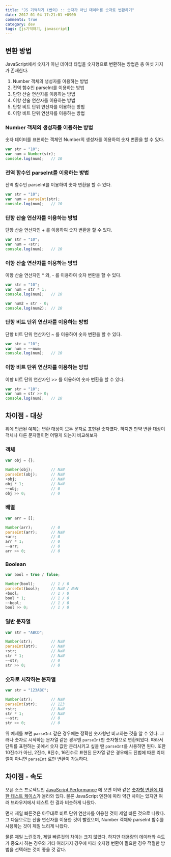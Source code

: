 ```yaml
---
title: "JS 기억하기 (번외) :: 숫자가 아닌 데이터를 숫자로 변환하기"
date: 2017-01-04 17:21:01 +0900
comments: true
category: dev
tags: [js기억하기, javascript]
---
```


## 변환 방법
JavaScript에서 숫자가 아닌 데이터 타입을 숫자형으로 변환하는 방법은 총 여섯 가지가 존재한다.

1. Number 객체의 생성자를 이용하는 방법
2. 전역 함수인 parseInt를 이용하는 방법
3. 단항 산술 연산자를 이용하는 방법
4. 이항 산술 연산자를 이용하는 방법
5. 단항 비트 단위 연산자를 이용하는 방법
6. 이항 비트 단위 연산자를 이용하는 방법

### Number 객체의 생성자를 이용하는 방법
숫자 데이터를 표현하는 객체인 Number의 생성자를 이용하여 숫자 변환을 할 수 있다.
```js
var str = "10";
var num = Number(str);
console.log(num);	// 10
```

### 전역 함수인 parseInt를 이용하는 방법
전역 함수인 parseInt를 이용하여 숫자 변환을 할 수 있다.
```js
var str = "10";
var num = parseInt(str);
console.log(num);	// 10
```

### 단항 산술 연산자를 이용하는 방법
단항 산술 연산자인 + 를 이용하여 숫자 변환을 할 수 있다.
```js
var str = "10";
var num = +str;
console.log(num);	// 10
```

### 이항 산술 연산자를 이용하는 방법
이항 산술 연산자인 * 와, - 를 이용하여 숫자 변환을 할 수 있다.
```js
var str = "10";
var num = str * 1;
console.log(num);	// 10

var num2 = str - 0;
console.log(num2);	// 10
```

### 단항 비트 단위 연산자를 이용하는 방법
단항 비트 단위 연산자인 ~ 를 이용하여 숫자 변환을 할 수 있다.
```js
var str = "10";
var num = ~~num;
console.log(num);	// 10
```

### 이항 비트 단위 연산자를 이용하는 방법
이항 비트 단위 연산자인 >> 를 이용하여 숫자 변환을 할 수 있다.
```js
var str = "10";
var num = str >> 0;
console.log(num);	// 10
```

## 차이점 - 대상
위에 언급된 예제는 변환 대상이 모두 문자로 표현된 숫자였다.
하지만 만약 변환 대상이 객체나 다른 문자열이면 어떻게 되는지 비교해보자

### 객체
```js
var obj = {};

Number(obj);		// NaN
parseInt(obj);		// NaN
+obj;				// NaN
obj * 1;			// NaN
~~obj;				// 0
obj >> 0;			// 0
```

### 배열
```js
var arr = [];

Number(arr);		// 0
parseInt(arr);		// NaN
+arr;				// 0
arr * 1;			// 0
~~arr;				// 0
arr >> 0;			// 0
```

### Boolean
```js
var bool = true / false;

Number(bool);		// 1 / 0
parseInt(bool);		// NaN / NaN
+bool;				// 1 / 0
bool * 1;			// 1 / 0
~~bool;				// 1 / 0
bool >> 0;			// 1 / 0
```

### 일반 문자열
```js
var str = "ABCD";

Number(str);		// NaN
parseInt(str);		// NaN
+str;				// NaN
str * 1;			// NaN
~~str;				// 0
str >> 0;			// 0
```

### 숫자로 시작하는 문자열
```js
var str = "123ABC";

Number(str);		// NaN
parseInt(str);		// 123
+str;				// NaN
str * 1;			// NaN
~~str;				// 0
str >> 0;			// 0
```

위 예제를 보면 `parseInt` 같은 경우에는 정확한 숫자형만 비교하는 것을 알 수 있다.
그러나 숫자로 시작하는 문자열 같은 경우엔 `parseInt`만 숫자형으로 변환되었다.
따라서 단위를 표현하는 곳에서 숫자 값만 분리시키고 싶을 땐 `parseInt`를 사용하면 된다.
또한 10진수가 아닌, 2진수, 8진수, 16진수로 표현된 문자열 같은 경우에도 진법에 따른 리터럴이 아니면 `parseInt` 로만 변환이 가능하다.

## 차이점 - 속도
오픈 소스 프로젝트인 [JavaScript Performance](http://jsperf.com/) 에 보면 이와 같은 [숫자형 변환에 대한 테스트 케이스](http://jsperf.com/number-vs-parseint-vs-plus/3)가 올라와 있다.
물론 JavaScript 엔진에 따라 약간 차이는 있지만 여러 브라우저에서 테스트 한 결과 비슷하게 나왔다.

먼저 제일 빠른것은 아무대로 비트 단위 연산자를 이용한 것이 제일 빠른 것으로 나왔다.
그 다음으로는 산술 연산자를 이용한 것이 빨랐으며,
Number 객체와 parseInt 함수를 사용하는 것이 제일 느리게 나왔다.

물론 제일 느린것과, 제일 빠른것의 차이는 크지 않았다.
하지만 대용량의 데이터와 속도가 중요시 하는 경우와
기타 여러가지 경우에 따라 숫자형 변환이 필요한 경우 적절한 방법을 선택하는 것이 좋을 것 같다.
